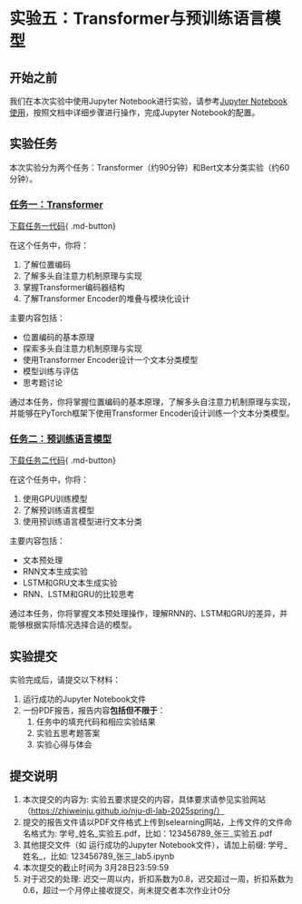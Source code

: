 # 实验五：Transformer与预训练语言模型

## 开始之前

我们在本次实验中使用Jupyter Notebook进行实验，请参考[Jupyter Notebook使用](../lab1/环境配置指南.md#jupyter-notebook)，按照文档中详细步骤进行操作，完成Jupyter Notebook的配置。

## 实验任务
本次实验分为两个任务：Transformer（约90分钟）和Bert文本分类实验（约60分钟）。


### [任务一：Transformer](./transformer.md)
[下载任务一代码](transformer.ipynb){ .md-button}

在这个任务中，你将：

1. 了解位置编码
2. 了解多头自注意力机制原理与实现
3. 掌握Transformer编码器结构
4. 了解Transformer Encoder的堆叠与模块化设计

主要内容包括：

- 位置编码的基本原理
- 探索多头自注意力机制原理与实现
- 使用Transformer Encoder设计一个文本分类模型
- 模型训练与评估
- 思考题讨论

通过本任务，你将掌握位置编码的基本原理，了解多头自注意力机制原理与实现，并能够在PyTorch框架下使用Transformer Encoder设计训练一个文本分类模型。


### [任务二：预训练语言模型](./预训练语言模型.md)
[下载任务二代码](bert.ipynb){ .md-button}

在这个任务中，你将：

1. 使用GPU训练模型
2. 了解预训练语言模型
3. 使用预训练语言模型进行文本分类

主要内容包括：

- 文本预处理
- RNN文本生成实验
- LSTM和GRU文本生成实验
- RNN、LSTM和GRU的比较思考

通过本任务，你将掌握文本预处理操作，理解RNN的、LSTM和GRU的差异，并能够根据实际情况选择合适的模型。

## 实验提交
实验完成后，请提交以下材料：

1. 运行成功的Jupyter Notebook文件
2. 一份PDF报告，报告内容**包括但不限于**：
    1. 任务中的填充代码和相应实验结果
    2. 实验五思考题答案
    3. 实验心得与体会

## 提交说明

1. 本次提交的内容为: 实验五要求提交的内容，具体要求请参见实验网站（https://zhiweinju.github.io/nju-dl-lab-2025spring/）
2. 提交的报告文件请以PDF文件格式上传到selearning网站，上传文件的文件命名格式为: 学号_姓名_实验五.pdf，比如：123456789_张三_实验五.pdf
3. 其他提交文件（如 运行成功的Jupyter Notebook文件），请加上前缀: 学号_姓名_，比如: 123456789_张三_lab5.ipynb
4. 本次提交的截止时间为 3月28日23:59:59
5. 对于迟交的处理: 迟交一周以内，折扣系数为0.8，迟交超过一周，折扣系数为0.6，超过一个月停止接收提交，尚未提交者本次作业计0分
